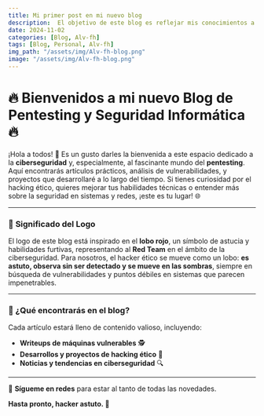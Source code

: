 ```yaml
---
title: Mi primer post en mi nuevo blog
description:  El objetivo de este blog es reflejar mis conocimientos a las personas que se estén adentrando al mundo de la ciberseguridad.
date: 2024-11-02
categories: [Blog, Alv-fh]
tags: [Blog, Personal, Alv-fh]
img_path: "/assets/img/Alv-fh-blog.png"
image: "/assets/img/Alv-fh-blog.png"
---
```


# 🔥 Bienvenidos a mi nuevo Blog de Pentesting y Seguridad Informática 🔥

¡Hola a todos! 👋 Es un gusto darles la bienvenida a este espacio dedicado a la **ciberseguridad** y, especialmente, al fascinante mundo del **pentesting**. Aquí encontrarás artículos prácticos, análisis de vulnerabilidades, y proyectos que desarrollaré a lo largo del tiempo. Si tienes curiosidad por el hacking ético, quieres mejorar tus habilidades técnicas o entender más sobre la seguridad en sistemas y redes, ¡este es tu lugar! 🌐

---

### 🐺 **Significado del Logo** 

El logo de este blog está inspirado en el **lobo rojo**, un símbolo de astucia y habilidades furtivas, representando al **Red Team** en el ámbito de la ciberseguridad. Para nosotros, el hacker ético se mueve como un lobo: **es astuto, observa sin ser detectado y se mueve en las sombras**, siempre en búsqueda de vulnerabilidades y puntos débiles en sistemas que parecen impenetrables.

---

### 🚀 ¿Qué encontrarás en el blog?

Cada artículo estará lleno de contenido valioso, incluyendo:
- **Writeups de máquinas vulnerables** 🕵️
- **Desarrollos y proyectos de hacking ético** 🔐
- **Noticias y tendencias en ciberseguridad** 🔍
 

--- 

🔗 **Sígueme en redes** para estar al tanto de todas las novedades.

**Hasta pronto, hacker astuto. 🐾**
